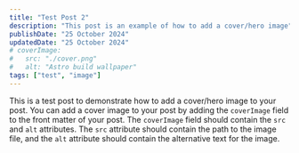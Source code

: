 ```yaml
---
title: "Test Post 2"
description: "This post is an example of how to add a cover/hero image"
publishDate: "25 October 2024"
updatedDate: "25 October 2024"
# coverImage:
#   src: "./cover.png"
#   alt: "Astro build wallpaper"
tags: ["test", "image"]
---
```


This is a test post to demonstrate how to add a cover/hero image to your post. You can add a cover image to your post by adding the `coverImage` field to the front matter of your post. The `coverImage` field should contain the `src` and `alt` attributes. The `src` attribute should contain the path to the image file, and the `alt` attribute should contain the alternative text for the image.